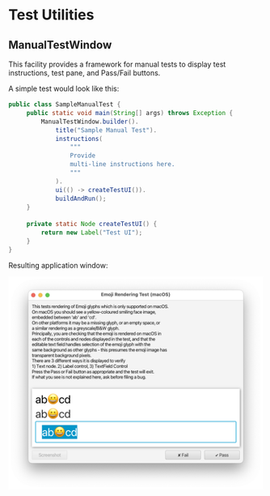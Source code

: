 # Test Utilities

## ManualTestWindow

This facility provides a framework for manual tests to display test instructions, test pane, and Pass/Fail buttons.

A simple test would look like this:

```java
public class SampleManualTest {
     public static void main(String[] args) throws Exception {
         ManualTestWindow.builder().
             title("Sample Manual Test").
             instructions(
                 """
                 Provide
                 multi-line instructions here.
                 """
             ).
             ui(() -> createTestUI()).
             buildAndRun();
     }

     private static Node createTestUI() {
         return new Label("Test UI");
     }
}
```

Resulting application window:

![screenshot](doc/ManualTestWindow.png)

